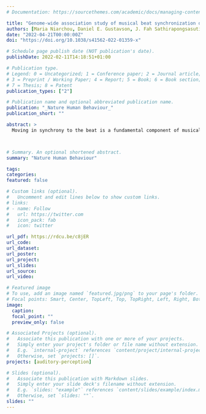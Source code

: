 ```yaml
---
# Documentation: https://sourcethemes.com/academic/docs/managing-content/

title: "Genome-wide association study of musical beat synchronization demonstrates high polygenicity"
authors: [Maria Niarchou, Daniel E. Gustavson, J. Fah Sathirapongsasuti, Manuel Anglada Tort, ..., Reyna L. Gordon]
date: "2022-04-21T00:00:00Z"
doi: "https://doi.org/10.1038/s41562-022-01359-x"

# Schedule page publish date (NOT publication's date).
publishDate: 2022-02-11T14:18:51+01:00

# Publication type.
# Legend: 0 = Uncategorized; 1 = Conference paper; 2 = Journal article;
# 3 = Preprint / Working Paper; 4 = Report; 5 = Book; 6 = Book section;
# 7 = Thesis; 8 = Patent
publication_types: ["2"]

# Publication name and optional abbreviated publication name.
publication: "_Nature Human Behaviour_"
publication_short: ""

abstract: >
  Moving in synchrony to the beat is a fundamental component of musicality. Here we conducted a genome-wide association study to identify common genetic variants associated with beat synchronization in 606,825 individuals. Beat synchronization exhibited a highly polygenic architecture, with 69 loci reaching genome-wide significance (P < 5 × 10−8) and single-nucleotide-polymorphism-based heritability (on the liability scale) of 13%–16%. Heritability was enriched for genes expressed in brain tissues and for fetal and adult brain-specific gene regulatory elements, underscoring the role of central-nervous-system-expressed genes linked to the genetic basis of the trait. We performed validations of the self-report phenotype (through separate experiments) and of the genome-wide association study (polygenic scores for beat synchronization were associated with patients algorithmically classified as musicians in medical records of a separate biobank). Genetic correlations with breathing function, motor function, processing speed and chronotype suggest shared genetic architecture with beat synchronization and provide avenues for new phenotypic and genetic explorations.



# Summary. An optional shortened abstract.
summary: "Nature Human Behaviour"

tags:
categories: 
featured: false

# Custom links (optional).
#   Uncomment and edit lines below to show custom links.
# links:
# - name: Follow
#   url: https://twitter.com
#   icon_pack: fab
#   icon: twitter

url_pdf: https://rdcu.be/c8jER
url_code: 
url_dataset: 
url_poster:
url_project:
url_slides:
url_source:
url_video:

# Featured image
# To use, add an image named `featured.jpg/png` to your page's folder. 
# Focal points: Smart, Center, TopLeft, Top, TopRight, Left, Right, BottomLeft, Bottom, BottomRight.
image:
  caption:
  focal_point: ""
  preview_only: false

# Associated Projects (optional).
#   Associate this publication with one or more of your projects.
#   Simply enter your project's folder or file name without extension.
#   E.g. `internal-project` references `content/project/internal-project/index.md`.
#   Otherwise, set `projects: []`.
projects: [auditory-perception]

# Slides (optional).
#   Associate this publication with Markdown slides.
#   Simply enter your slide deck's filename without extension.
#   E.g. `slides: "example"` references `content/slides/example/index.md`.
#   Otherwise, set `slides: ""`.
slides: ""
---
```


